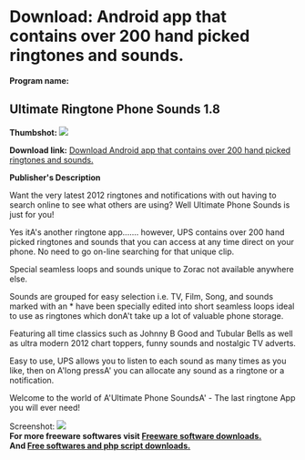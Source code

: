 # Download: Android app that contains over 200 hand picked ringtones and sounds.

**Program name:**

## Ultimate Ringtone Phone Sounds 1.8

  
**Thumbshot:** ![](http://www.freewarefiles.com/screenshot/pp_ups_md.jpg)   
  
**Download link:** [Download Android app that contains over 200 hand picked ringtones and sounds.](http://freesoftwares.boysofts.com/Ultimate-Ringtone-Phone-Sounds_program_98969.html)  
  


**Publisher's Description**  
  


Want the very latest 2012 ringtones and notifications with out having to search online to see what others are using? Well Ultimate Phone Sounds is just for you! 

Yes itA's another ringtone app....... however, UPS contains over 200 hand picked ringtones and sounds that you can access at any time direct on your phone. No need to go on-line searching for that unique clip.

Special seamless loops and sounds unique to Zorac not available anywhere else.

Sounds are grouped for easy selection i.e. TV, Film, Song, and sounds marked with an * have been specially edited into short seamless loops ideal to use as ringtones which donA't take up a lot of valuable phone storage.

Featuring all time classics such as Johnny B Good and Tubular Bells as well as ultra modern 2012 chart toppers, funny sounds and nostalgic TV adverts.

Easy to use, UPS allows you to listen to each sound as many times as you like, then on A'long pressA' you can allocate any sound as a ringtone or a notification.

Welcome to the world of A'Ultimate Phone SoundsA' - The last ringtone App you will ever need!

  
  
Screenshot: ![](http://www.freewarefiles.com/screenshot/pp_ups.jpg)   
**For more freeware softwares visit [Freeware software downloads.](http://freesoftwares.boysofts.com/)**   
**And [Free softwares and php script downloads.](http://www.boysofts.com/)**
